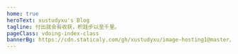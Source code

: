 ```yaml
---
home: true
heroText: xustudyxu's Blog
tagline: 付出就会有收获，积跬步以至千里。
pageClass: vdoing-index-class
bannerBg: https://cdn.staticaly.com/gh/xustudyxu/image-hosting1@master/20220905/image.4jlxpa00g640.webp
---
```


<ClientOnly>
  <WebInfo />

</ClientOnly>



